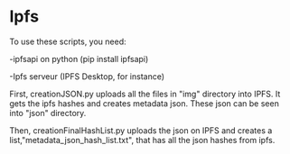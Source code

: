 # Ipfs

To use these scripts, you need:

-ipfsapi on python (pip install ipfsapi)

-Ipfs serveur (IPFS Desktop, for instance)

First, creationJSON.py uploads all the files in "img" directory into IPFS. It gets the ipfs hashes and creates metadata json. These json can be seen into "json" directory.

Then, creationFinalHashList.py uploads the json on IPFS and creates a list,"metadata_json_hash_list.txt", that has all the json hashes from ipfs. 

